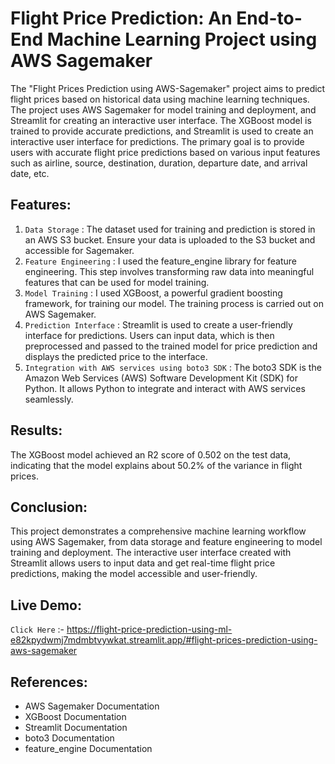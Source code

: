 # Flight Price Prediction: An End-to-End Machine Learning Project using AWS Sagemaker

The "Flight Prices Prediction using AWS-Sagemaker" project aims to predict flight prices based on historical data using machine learning techniques. The project uses AWS Sagemaker for model training and deployment, and Streamlit for creating an interactive user interface. The XGBoost model is trained to provide accurate predictions, and Streamlit is used to create an interactive user interface for predictions. The primary goal is to provide users with accurate flight price predictions based on various input features such as airline, source, destination, duration, departure date, and arrival date, etc.

## Features:

1. `Data Storage` : The dataset used for training and prediction is stored in an AWS S3 bucket. Ensure your data is uploaded to the S3 bucket and accessible for Sagemaker.
2. `Feature Engineering` : I used the feature_engine library for feature engineering. This step involves transforming raw data into meaningful features that can be used for model training.
3. `Model Training` : I used XGBoost, a powerful gradient boosting framework, for training our model. The training process is carried out on AWS Sagemaker.
4. `Prediction Interface` : Streamlit is used to create a user-friendly interface for predictions. Users can input data, which is then preprocessed and passed to the trained model for price prediction and displays the predicted price to the interface.
5. `Integration with AWS services using boto3 SDK` : The boto3 SDK is the Amazon Web Services (AWS) Software Development Kit (SDK) for Python. It allows Python to integrate and interact with AWS services seamlessly.

## Results:

The XGBoost model achieved an R2 score of 0.502 on the test data, indicating that the model explains about 50.2% of the variance in flight prices.

## Conclusion:

This project demonstrates a comprehensive machine learning workflow using AWS Sagemaker, from data storage and feature engineering to model training and deployment. The interactive user interface created with Streamlit allows users to input data and get real-time flight price predictions, making the model accessible and user-friendly.

## Live Demo: 

`Click Here` :- https://flight-price-prediction-using-ml-e82kpydwmj7mdmbtvywkat.streamlit.app/#flight-prices-prediction-using-aws-sagemaker

## References:

- AWS Sagemaker Documentation
- XGBoost Documentation
- Streamlit Documentation
- boto3 Documentation
- feature_engine Documentation
